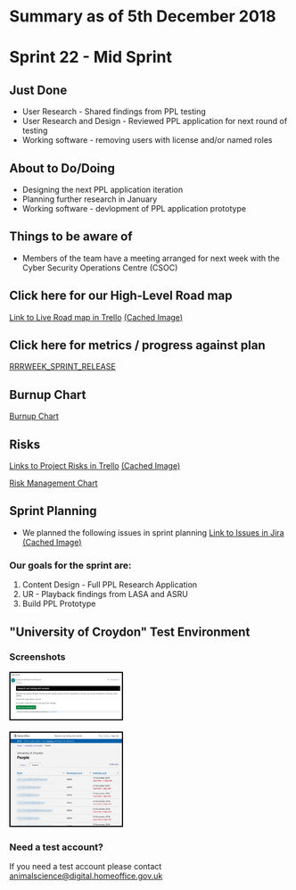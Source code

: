 # Summary as of 5th December 2018 

# Sprint 22 - Mid Sprint

## Just Done
* User Research - Shared findings from PPL testing
* User Research and Design - Reviewed PPL application for next round of testing
* Working software - removing users with license and/or named roles

## About to Do/Doing
* Designing the next PPL application iteration
* Planning further research in January
* Working software - devlopment of PPL application prototype

## Things to be aware of
* Members of the team have a meeting arranged for next week with the Cyber Security Operations Centre (CSOC)

## Click here for our High-Level Road map
[Link to Live Road map in Trello](https://trello.com/b/gDQdE01u/asl-roadmap)    [\(Cached Image\)](graphs/ASLRoadMap05122018.jpg)

## Click here for metrics / progress against plan
[RRRWEEK_SPRINT_RELEASE](graphs/progress05122018.png)

## Burnup Chart

[Burnup Chart](burnup05122018.md)

## Risks
[Links to Project Risks in Trello](https://trello.com/b/VuFuCL7t/risk-register-and-kpis-asl-delivery)    [\(Cached Image\)](graphs/ASLRiskRegister05122018.jpg)

[Risk Management Chart](graphs/risk05122018.png)

## Sprint Planning
* We planned the following issues in sprint planning [Link to Issues in Jira](https://jira.digital.homeoffice.gov.uk/secure/RapidBoard.jspa?rapidView=261)    [\(Cached Image\)](graphs/sprint05122018.png)

### Our goals for the sprint are:
1. Content Design - Full PPL Research Application
2. UR - Playback findings from LASA and ASRU
3. Build PPL Prototype

## "University of Croydon" Test Environment 

### Screenshots
<a href="graphs/proto1_28112018.png"><img src="graphs/proto1_28112018.png" alt="HTML5 Icon" width="200" style="border:2px solid black"></a>
<br>
<br>
<a href="graphs/proto2_28112018.png"><img src="graphs/proto2_28112018.png" alt="HTML5 Icon" width="200" style="border:2px solid black"></a>

### Need a test account?
If you need a test account please contact [animalscience@digital.homeoffice.gov.uk](mailto://animalscience@digital.homeoffice.gov.uk)

